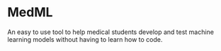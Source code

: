 # MedML
An easy to use tool to help medical students develop and test machine learning models without having to learn how to code.

